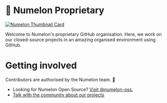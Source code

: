 # 🍉 Numelon Proprietary
[![Numelon Thumbnail Card](https://wcdn.numelon.com/branding/thumb-card.png)](https://numelon.com)

Welcome to Numelon's proprietary GitHub organisation. Here, we work on our closed-source projects in an amazing organised environment using GitHub.

# Getting involved
Contributors are authorised by the Numelon team. 🔐
- Looking for Numelon Open Source? [Visit @numelon-oss.](https://github.com/numelon-oss)
- [Talk with the community about our projects](https://discord.gg/3eWzyjWWJc)
